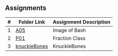 ## Assignments

|  #  | Folder Link | Assignment Description |
| :-: | ----------- | ---------------------- |
|  1  | [A05](https://github.com/ZachBarrentine/2143-OOP/tree/main/Assignments/A05)         | Image of Bash         |
|  2  | [P01](https://github.com/ZachBarrentine/2143-OOP/tree/main/Assignments/P01)         | Fraction Class         |
|  3  | [knuckleBones](https://github.com/ZachBarrentine/2143-OOP/tree/main/Assignments/knuckleBones)         | KnuckleBones         |
